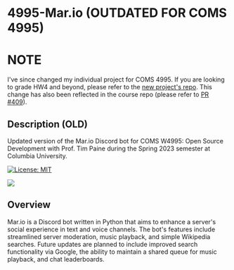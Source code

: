 # 4995-Mar.io (OUTDATED FOR COMS 4995)
# NOTE
I've since changed my individual project for COMS 4995. If you are looking to grade HW4 and beyond, please refer to the [new project's repo](https://github.com/ShivanshSrivastava1/Resume-Parser). This change has also been reflected in the course repo (please refer to [PR #409](https://github.com/ColumbiaOSS/project-proposals-s2023/pull/409)).

## Description (OLD)
Updated version of the Mar.io Discord bot for COMS W4995: Open Source Development with Prof. Tim Paine during the Spring 2023 semester at Columbia University.

[![License: MIT](https://img.shields.io/badge/License-MIT-brightgreen.svg)](https://opensource.org/licenses/MIT)

![](https://img.shields.io/github/issues/ShivanshSrivastava1/4995-Mar.io)

## Overview
Mar.io is a Discord bot written in Python that aims to enhance a server's social experience in text and voice channels. The bot's features include streamlined server moderation, music playback, and simple Wikipedia searches. Future updates are planned to include improved search functionality via Google, the ability to maintain a shared queue for music playback, and chat leaderboards.
